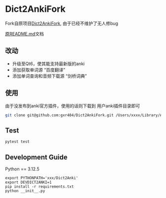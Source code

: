 # Dict2AnkiFork

Fork自原项目[Dict2AnkiFork](https://github.com/megachweng/Dict2Anki), 由于已经不维护了无人修bug


[原README.md](./OLD_README.md)文档


## 改动

- 升级至Qt6，使其能支持最新版的anki
- 添加获取单词源 “百度翻译”
- 添加单词查询和音频下载源 “剑桥词典”

## 使用

由于没发布到anki官方插件，使用的话则下载到 用户anki插件目录即可

```bash
git clone git@github.com:gxr404/Dict2AnkiFork.git /Users/xxxx/Library/Application\ Support/Anki2/addons21/Dict2AnkiFork
```

## Test

```py
pytest test
```


## Development Guide

Python == 3.12.5

```
export PYTHONPATH='xxx/Dict2Anki'
export DEVDICT2ANKI=1
pip install -r requirements.txt
python __init__.py
```
